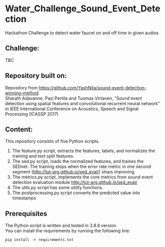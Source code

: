 # Water_Challenge_Sound_Event_Detection
Hackathon Challenge to detect water faucet on and off time in given audios 

## Challenge: 
TBC

## Repository built on: 
Repository from https://github.com/YashNita/sound-event-detection-winning-method \
Sharath Adavanne, Pasi Pertila and Tuomas Virtanen, "Sound event detection using spatial features and convolutional recurrent neural network" in IEEE International Conference on Acoustics, Speech and Signal Processing (ICASSP 2017) 

## Content:
This repository consists of five Python scripts.
1. The feature.py script, extracts the features, labels, and normalizes the training and test split features.
2. The sed.py script, loads the normalized features, and traines the SEDnet. The training stops when the error rate metric in one second segment (http://tut-arg.github.io/sed_eval/) stops improving.
3. The metrics.py script, implements the core metrics from sound event detection evaluation module http://tut-arg.github.io/sed_eval/
4. The utils.py script has some utility functions.
5. The postprocessing.py script converts the predicted value into timestamps 

## Prerequisites
The Python script is written and tested in 3.8.8 version. \
You can install the requirements by running the following line:
```
pip install -r requirements.txt
```


